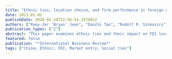 ```yaml
---
title: "Ethnic ties, location choice, and firm performance in foreign direct investment: A study of Taiwanese business groups FDI in China"
date: 2011-01-01
publishDate: 2020-02-24T22:56:54.257681Z
authors: ["Ruey-Jer ‘Bryan’ Jean", "Danchi Tan", "Rudolf R. Sinkovics"]
publication_types: ["2"]
abstract: "This paper examines ethnic ties and their impact on FDI location choice and firm performance. Drawing on social network theory and using data from 88 Taiwanese business groups, the study tests the impact of ethnic ties on firm FDI location choice and performance outcomes in China. Results show that ethnic ties of top managers matter in facilitating firm FDI location choice. In contrast to our expectations however, ethnic ties do not help to improve firm performance in China. Implications of these results are discussed in view of existing literature and future research opportunities are delineated."
featured: false
publication: "*International Business Review*"
tags: ["China; Ethnic; FDI; Market entry; Social ties"]
---
```


